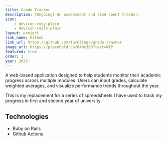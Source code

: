 ```yaml
---
title: Grade Tracker
description: (Ongoing) An assessment and time spent tracker.
icon: 
    - devicon-ruby-plain
    - devicon-rails-plain
layout: project
link_name: Github
link_url: https://github.com/Turnlings/grade-tracker
image_url: https://placehold.co/640x360?text=WIP
featured: true
order: 1
year: 2025-
---
```

A web-based application designed to help students monitor their academic progress across multiple modules. Users can input grades, calculate weighted averages, and visualize performance trends throughout the year.

This is my replacement for a series of spreedsheets I have used to track my progress in first and second year of university.

## Technologies
- Ruby on Rails
- Github Actions
